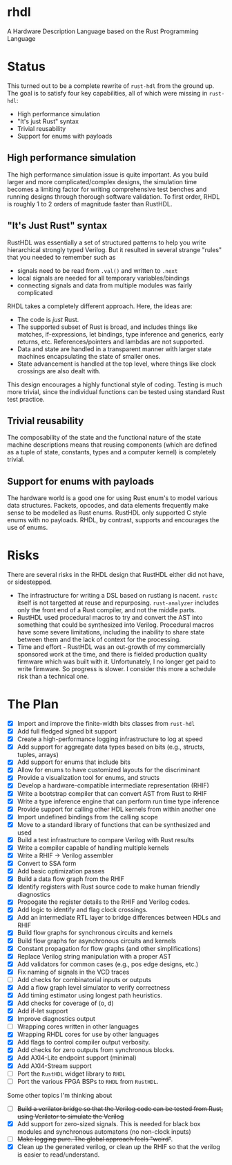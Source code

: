 # rhdl
A Hardware Description Language based on the Rust Programming Language

# Status

This turned out to be a complete rewrite of `rust-hdl` from the ground up.  The goal is
to satisfy four key capabilities, all of which were missing in `rust-hdl`:

- High performance simulation
- "It's just Rust" syntax
- Trivial reusability
- Support for enums with payloads

## High performance simulation

The high performance simulation issue is quite important.  As you build larger and
more complicated/complex designs, the simulation time becomes a limiting factor for
writing comprehensive test benches and running designs through thorough software 
validation.  To first order, RHDL is roughly 1 to 2 orders of magnitude faster than
RustHDL.

## "It's Just Rust" syntax

RustHDL was essentially a set of structured patterns to help you write hierarchical
strongly typed Verilog.  But it resulted in several strange "rules" that you needed
to remember such as
- signals need to be read from `.val()` and written to `.next`
- local signals are needed for all temporary variables/bindings
- connecting signals and data from multiple modules was fairly complicated

RHDL takes a completely different approach.  Here, the ideas are:
- The code is _just_ Rust.
- The supported subset of Rust is broad, and includes things like
  matches, if-expressions, let bindings, type inference and generics,
  early returns, etc.  References/pointers and lambdas are not supported.
- Data and state are handled in a transparent manner with larger state machines
encapsulating the state of smaller ones.  
- State advancement is handled at the top level, where things like clock crossings are 
also dealt with.

This design encourages a highly functional style of coding.  Testing is much more trivial,
since the individual functions can be tested using standard Rust test practice.

## Trivial reusability

The composability of the state and the functional nature of the state machine descriptions means
that reusing components (which are defined as a tuple of state, constants, types and a computer kernel)
is completely trivial.  

## Support for enums with payloads

The hardware world is a good one for using Rust enum's to model various data structures.  Packets,
opcodes, and data elements frequently make sense to be modelled as Rust enums.  RustHDL only supported
C style enums with no payloads.  RHDL, by contrast, supports and encourages the use of enums.

# Risks

There are several risks in the RHDL design that RustHDL either did not have, or sidestepped.
- The infrastructure for writing a DSL based on rustlang is nacent.  `rustc` itself is not 
targetted at reuse and repurposing.  `rust-analyzer` includes only the front end of a Rust
compiler, and not the middle parts.  
- RustHDL used procedural macros to try and convert the AST into something that could be
synthesized into Verilog.  Procedural macros have some severe limitations, including the
inability to share state between them and the lack of context for the processing.
- Time and effort - RustHDL was an out-growth of my commercially sponsored work at the time, and
there is fielded production quality firmware which was built with it.  Unfortunately, I no
longer get paid to write firmware.  So progress is slower.  I consider this more a schedule
risk than a technical one.

# The Plan

- [x] Import and improve the finite-width bits classes from `rust-hdl`
- [x] Add full fledged signed bit support
- [x] Create a high-performance logging infrastructure to log at speed
- [x] Add support for aggregate data types based on bits (e.g., structs, tuples, arrays)
- [x] Add support for enums that include bits
- [x] Allow for enums to have customized layouts for the discriminant
- [x] Provide a visualization tool for enums, and structs
- [x] Develop a hardware-compatible intermediate representation (RHIF)
- [x] Write a bootstrap compiler that can convert AST from Rust to RHIF
- [x] Write a type inference engine that can perform run time type inference
- [x] Provide support for calling other HDL kernels from within another one
- [x] Import undefined bindings from the calling scope
- [x] Move to a standard library of functions that can be synthesized and used
- [x] Build a test infrastructure to compare Verilog with Rust results
- [x] Write a compiler capable of handling multiple kernels
- [x] Write a RHIF -> Verilog assembler
- [x] Convert to SSA form
- [x] Add basic optimization passes
- [x] Build a data flow graph from the RHIF
- [x] Identify registers with Rust source code to make human friendly diagnostics
- [x] Propogate the register details to the RHIF and Verilog codes.
- [x] Add logic to identify and flag clock crossings.
- [x] Add an intermediate RTL layer to bridge differences between HDLs and RHIF
- [x] Build flow graphs for synchronous circuits and kernels
- [x] Build flow graphs for asynchronous circuits and kernels
- [x] Constant propagation for flow graphs (and other simplifications)
- [x] Replace Verilog string manipulation with a proper AST
- [x] Add validators for common cases (e.g., pos edge designs, etc.)
- [x] Fix naming of signals in the VCD traces
- [ ] Add checks for combinatorial inputs or outputs
- [x] Add a flow graph level simulator to verify correctness
- [x] Add timing estimator using longest path heuristics.
- [x] Add checks for coverage of (o, d)
- [x] Add if-let support
- [x] Improve diagnostics output
- [ ] Wrapping cores written in other languages
- [x] Wrapping RHDL cores for use by other languages
- [x] Add flags to control compiler output verbosity.
- [x] Add checks for zero outputs from synchronous blocks.
- [x] Add AXI4-Lite endpoint support (minimal)
- [x] Add AXI4-Stream support
- [ ] Port the `RustHDL` widget library to `RHDL`
- [ ] Port the various FPGA BSPs to `RHDL` from `RustHDL`.

Some other topics I'm thinking about

- [ ] ~~Build a verilator bridge so that the Verilog code can be tested from Rust, using Verilator to simulate the Verilog~~
- [x] Add support for zero-sized signals.  This is needed for black box modules and synchronous automatons (no non-clock inputs)
- [ ] ~~Make logging pure.  The global approach feels "weird"~~.
- [x] Clean up the generated verilog, or clean up the RHIF so that the verilog is easier to read/understand.
